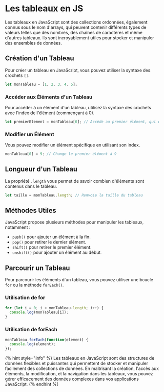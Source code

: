 # Les tableaux en JS

Les tableaux en JavaScript sont des collections ordonnées, également connus sous le nom d'arrays, qui peuvent contenir différents types de valeurs telles que des nombres, des chaînes de caractères et même d'autres tableaux. Ils sont incroyablement utiles pour stocker et manipuler des ensembles de données.

## Création d'un Tableau

Pour créer un tableau en JavaScript, vous pouvez utiliser la syntaxe des crochets `[]`.

```javascript
let monTableau = [1, 2, 3, 4, 5];
```

### Accéder aux Éléments d'un Tableau

Pour accéder à un élément d'un tableau, utilisez la syntaxe des crochets avec l'index de l'élément (commençant à 0).

```javascript
let premierElement = monTableau[0]; // Accède au premier élément, qui est 1
```

### Modifier un Élément

Vous pouvez modifier un élément spécifique en utilisant son index.

```javascript
monTableau[0] = 9; // Change le premier élément à 9
```

## Longueur d'un Tableau

La propriété `.length` vous permet de savoir combien d'éléments sont contenus dans le tableau.

```javascript
let taille = monTableau.length; // Renvoie la taille du tableau
```

## Méthodes Utiles

JavaScript propose plusieurs méthodes pour manipuler les tableaux, notamment :

* `push()` pour ajouter un élément à la fin.
* `pop()` pour retirer le dernier élément.
* `shift()` pour retirer le premier élément.
* `unshift()` pour ajouter un élément au début.

## Parcourir un Tableau

Pour parcourir les éléments d'un tableau, vous pouvez utiliser une boucle `for` ou la méthode `forEach()`.

### Utilisation de for

```javascript
for (let i = 0; i < monTableau.length; i++) {
  console.log(monTableau[i]);
}
```

### Utilisation de forEach

```javascript
monTableau.forEach(function(element) {
  console.log(element);
});
```

{% hint style="info" %}
Les tableaux en JavaScript sont des structures de données flexibles et puissantes qui permettent de stocker et manipuler facilement des collections de données. En maitrisant la création, l'accès aux éléments, la modification, et la navigation dans les tableaux, vous pouvez gérer efficacement des données complexes dans vos applications JavaScript.
{% endhint %}
